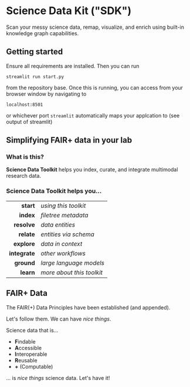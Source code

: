 # Science Data Kit ("SDK")

Scan your messy science data, remap, visualize, and enrich using built-in knowledge graph capabilities.

## Getting started

Ensure all requirements are installed. Then you can run 

    streamlit run start.py

from the repository base. Once this is running, you can access from your
browser window by navigating to 

    localhost:8501

or whichever port `streamlit` automatically maps your applcation to (see output
of streamlit) 


## Simplifying FAIR+ data in your lab

### What is this?
**Science Data Toolkit** helps you index, curate, and integrate multimodal research data. 

### Science Data Toolkit helps you...
|  |  |
| ---: | --- |
|  **start** | *using this toolkit* |
|  **index** | *filetree metadata* |
|  **resolve** | *data entities* |
|  **relate** | *entities via schema* |
|  **explore** | *data in context* |
|  **integrate** | *other workflows* |
|  **ground** | *large language models* |
|  **learn** | *more about this toolkit* |

## FAIR+ Data
The FAIR(+) Data Principles have been established (and appended). 

Let's follow them. We can have *nice things*.

Science data that is...

- **F**indable
- **A**ccessible
- **I**nteroperable
- **R**eusable
- **+** (Computable)

... is *nice things* science data. Let's have it!
